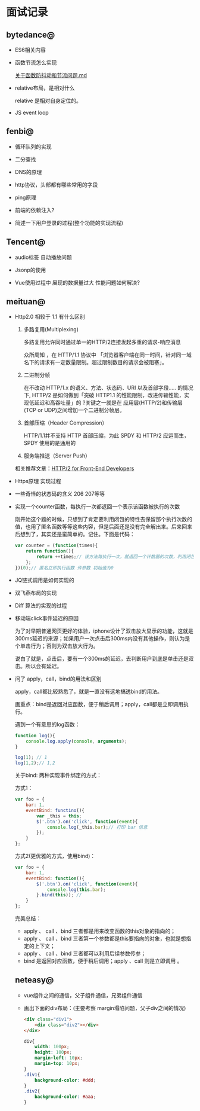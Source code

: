 # 面试记录

## bytedance@

- ES6相关内容

- 函数节流怎么实现

    [关于函数防抖动和节流问题.md](https://hopexkelvin.github.io/fe_doc/%E5%85%B3%E4%BA%8E%E5%87%BD%E6%95%B0%E9%98%B2%E6%8A%96%E5%8A%A8%E5%92%8C%E8%8A%82%E6%B5%81%E9%97%AE%E9%A2%98)

- relative布局，是相对什么

    relative 是相对自身定位的。

- JS event loop

## fenbi@

- 循环队列的实现

- 二分查找

- DNS的原理

- http协议，头部都有哪些常用的字段

- ping原理

- 前端的依赖注入?

- 简述一下用户登录的过程(整个功能的实现流程)

## Tencent@

- audio标签 自动播放问题

- Jsonp的使用

- Vue使用过程中 展现的数据量过大 性能问题如何解决?

## meituan@

- Http2.0 相较于 1.1 有什么区别

    1. 多路复用(Multiplexing)

        多路复用允许同时通过单一的HTTP/2连接发起多重的请求-响应消息

        众所周知 ，在 HTTP/1.1 协议中 「浏览器客户端在同一时间，针对同一域名下的请求有一定数量限制。超过限制数目的请求会被阻塞」。

    2. 二进制分帧

        在不改动 HTTP/1.x 的语义、方法、状态码、URI 以及首部字段….. 的情况下, HTTP/2 是如何做到「突破 HTTP1.1 的性能限制，改进传输性能，实现低延迟和高吞吐量」的 ?关键之一就是在 应用层(HTTP/2)和传输层(TCP or UDP)之间增加一个二进制分帧层。
    
    3. 首部压缩（Header Compression）

        HTTP/1.1并不支持 HTTP 首部压缩，为此 SPDY 和 HTTP/2 应运而生， SPDY 使用的是通用的
    
    4. 服务端推送（Server Push）

    相关推荐文章：[HTTP/2 for Front-End Developers](https://www.mnot.net/talks/h2fe/#etsy)

- Https原理 实现过程

- 一些奇怪的状态码的含义 206 207等等

- 实现一个counter函数，每执行一次都返回一个表示该函数被执行的次数

    刚开始这个题的时候，只想到了肯定要利用闭包的特性去保留那个执行次数的值，也用了匿名函数等等这些内容，但是后面还是没有完全解出来。后来回来后想到了，其实还是蛮简单的。记住。下面是代码：

    ```javascript
    var counter = (function(times){
        return function(){
            return ++times;// 该方法每执行一次，就返回一个计数器的次数，利用闭包的特性
        };
    })(0);// 匿名立即执行函数 传参数 初始值为0
    ```

- JQ链式调用是如何实现的

- 双飞燕布局的实现

- Diff 算法的实现的过程

- 移动端click事件延迟的原因

    为了对早期普通网页更好的体验，iphone设计了双击放大显示的功能，这就是300ms延迟的来源；如果用户一次点击后300ms内没有其他操作，则认为是个单击行为；否则为双击放大行为。

    说白了就是，点击后，要有一个300ms的延迟，去判断用户到底是单击还是双击。所以会有延迟。

- 问了 apply，call，bind的用法和区别

    apply，call都比较熟悉了，就是一直没有这地搞透bind的用法。

    画重点：bind是返回对应函数，便于稍后调用；apply，call都是立即调用执行。

    遇到一个有意思的log函数：

    ```javascript
    function log(){
        console.log.apply(console, arguments);
    }

    log(1); // 1
    log(1,2);// 1,2
    ```

    关于bind: 两种实现事件绑定的方式：

    方式1：

    ```javascript
    var foo = {
        bar: 1,
        eventBind: functino(){
            var _this = this;
            $('.btn').on('click', function(event){
                console.log(_this.bar);// 打印 bar 信息
            });
        }
    };
    ```

    方式2(更优雅的方式，使用bind)：

    ```javascript
    var foo = {
        bar: 1,
        eventBind: function(){
            $('.btn').on('click', function(event){
                console.log(this.bar);
            }.bind(this)); // 
        }
    };
    ```

    完美总结：

    - apply 、 call 、bind 三者都是用来改变函数的this对象的指向的；
    - apply 、 call 、bind 三者第一个参数都是this要指向的对象，也就是想指定的上下文；
    - apply 、 call 、bind 三者都可以利用后续参数传参；
    - bind 是返回对应函数，便于稍后调用；apply 、call 则是立即调用 。

    ## neteasy@

    - vue组件之间的通信，父子组件通信，兄弟组件通信

    - 画出下面的div布局：(主要考察 margin塌陷问题，父子div之间的情况)

        ```html
        <div class="div1">
            <div class="div2"></div>
        </div>
        ```

        ```css
        div{
            width: 100px;
            height: 100px;
            margin-left: 10px;
            margin-top: 10px;
        }
        .div1{
            background-color: #ddd;
        }
        .div2{
            background-color: #aaa;
        }
        ```